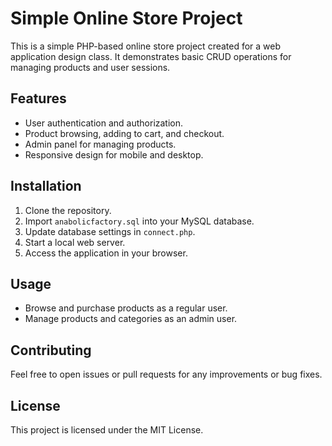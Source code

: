 # Simple Online Store Project

This is a simple PHP-based online store project created for a web application design class. It demonstrates basic CRUD operations for managing products and user sessions.

## Features

- User authentication and authorization.
- Product browsing, adding to cart, and checkout.
- Admin panel for managing products.
- Responsive design for mobile and desktop.

## Installation

1. Clone the repository.
2. Import `anabolicfactory.sql` into your MySQL database.
3. Update database settings in `connect.php`.
4. Start a local web server.
5. Access the application in your browser.

## Usage

- Browse and purchase products as a regular user.
- Manage products and categories as an admin user.

## Contributing

Feel free to open issues or pull requests for any improvements or bug fixes.

## License

This project is licensed under the MIT License.

